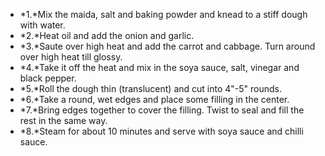- *1.*Mix the maida, salt and baking powder and knead to a stiff dough with water.
- *2.*Heat oil and add the onion and garlic.
- *3.*Saute over high heat and add the carrot and cabbage. Turn around over high heat till glossy.
- *4.*Take it off the heat and mix in the soya sauce, salt, vinegar and black pepper.
- *5.*Roll the dough thin (translucent) and cut into 4"-5" rounds.
- *6.*Take a round, wet edges and place some filling in the center.
- *7.*Bring edges together to cover the filling. Twist to seal and fill the rest in the same way.
- *8.*Steam for about 10 minutes and serve with soya sauce and chilli sauce.